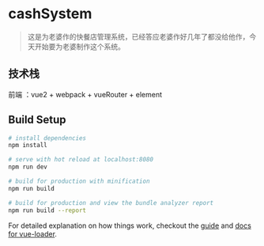 # cashSystem

> 这是为老婆作的快餐店管理系统，已经答应老婆作好几年了都没给他作，今天开始要为老婆制作这个系统。

## 技术栈

前端 ：vue2 + webpack + vueRouter + element

## Build Setup

```bash
# install dependencies
npm install

# serve with hot reload at localhost:8080
npm run dev

# build for production with minification
npm run build

# build for production and view the bundle analyzer report
npm run build --report
```

For detailed explanation on how things work, checkout the [guide](http://vuejs-templates.github.io/webpack/) and [docs for vue-loader](http://vuejs.github.io/vue-loader).
